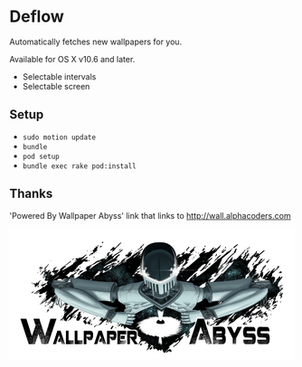 Deflow
======

Automatically fetches new wallpapers for you.

Available for OS X v10.6 and later.

* Selectable intervals
* Selectable screen


## Setup

* ``sudo motion update``
* ``bundle``
* ``pod setup``
* ``bundle exec rake pod:install``
  
  
  
## Thanks

'Powered By Wallpaper Abyss' link that links to http://wall.alphacoders.com

![alt tag](https://github.com/ahmetabdi/deflow/raw/master/resources/wallpaper_abyss.png)
